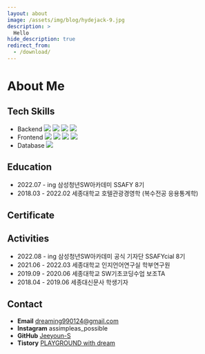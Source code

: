 ```yaml
---
layout: about
image: /assets/img/blog/hydejack-9.jpg
description: >
  Hello
hide_description: true
redirect_from:
  - /download/
---
```


# About Me

<!--author-->

## Tech Skills
- Backend <img src="https://img.shields.io/badge/Python-3766AB?style=flat-square&logo=Python&logoColor=white"> <img src="https://img.shields.io/badge/Java-007396?style=flat-square&logo=Java&logoColor=white"> <img src="https://img.shields.io/badge/Spring-6DB33F?style=flat-square&logo=Spring&logoColor=white"> <img src="https://img.shields.io/badge/SpringBoot-6DB33F?style=flat-square&logo=SpringBoot&logoColor=white">
- Frontend <img src="https://img.shields.io/badge/html5-E34F26?style=flat-square&logo=html5&logoColor=white"> <img src="https://img.shields.io/badge/css3-1572B6?style=flat-square&logo=css3&logoColor=white"> <img src="https://img.shields.io/badge/bootstrap-7952B3?style=flat-square&logo=bootstrap&logoColor=white"> <img src="https://img.shields.io/badge/vue.js-4FC08D?style=flat-square&logo=vue.js&logoColor=white">
- Database <img src="https://img.shields.io/badge/mysql-4479A1?style=flat-square&logo=mysql&logoColor=white">

## Education
- 2022.07 - ing 삼성청년SW아카데미 SSAFY 8기
- 2018.03 - 2022.02 세종대학교 호텔관광경영학 (복수전공 응용통계학)

## Certificate

## Activities
- 2022.08 - ing 삼성청년SW아카데미 공식 기자단 SSAFYcial 8기
- 2021.06 - 2022.03 세종대학교 인지언어연구실 학부연구원
- 2019.09 - 2020.06 세종대학교 SW기초코딩수업 보조TA
- 2018.04 - 2019.06 세종대신문사 학생기자

## Contact
- **Email** dreaming990124@gmail.com
- **Instagram** assimpleas_possible
- **GitHub** [Jeeyoun-S](https://github.com/Jeeyoun-S)
- **Tistory** [PLAYGROUND with dream](https://p-lay-ground.tistory.com/)